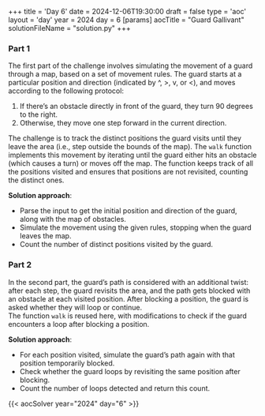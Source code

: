 +++
title = 'Day 6'
date = 2024-12-06T19:30:00
draft = false
type = 'aoc'
layout = 'day'
year = 2024
day = 6
[params]
    aocTitle = "Guard Gallivant"
    solutionFileName = "solution.py"
+++

### Part 1
The first part of the challenge involves simulating the movement of a guard through a map, based on a set of movement 
rules. The guard starts at a particular position and direction (indicated by ^, >, v, or <), and moves according to 
the following protocol:
1. If there’s an obstacle directly in front of the guard, they turn 90 degrees to the right.
2. Otherwise, they move one step forward in the current direction.

The challenge is to track the distinct positions the guard visits until they leave the area (i.e., step outside the
bounds of the map). The `walk` function implements this movement by iterating until the guard either hits an obstacle 
(which causes a turn) or moves off the map. The function keeps track of all the positions visited and ensures that 
positions are not revisited, counting the distinct ones.

**Solution approach**:
- Parse the input to get the initial position and direction of the guard, along with the map of obstacles.
- Simulate the movement using the given rules, stopping when the guard leaves the map.
- Count the number of distinct positions visited by the guard.

### Part 2
In the second part, the guard’s path is considered with an additional twist: after each step, the guard revisits the 
area, and the path gets blocked with an obstacle at each visited position. After blocking a position, the guard is 
asked whether they will loop or continue.\
The function `walk` is reused here, with modifications to check if the guard encounters a loop after blocking a 
position.

**Solution approach**:
- For each position visited, simulate the guard’s path again with that position temporarily blocked.
- Check whether the guard loops by revisiting the same position after blocking.
- Count the number of loops detected and return this count.

{{< aocSolver year="2024" day="6" >}}
